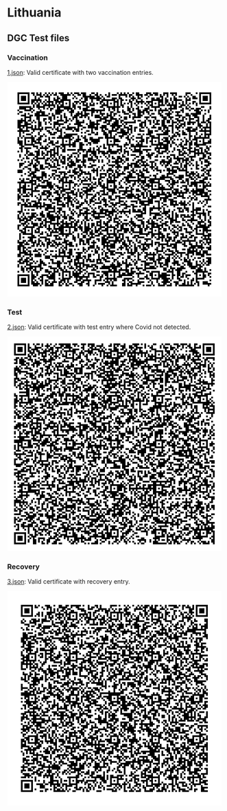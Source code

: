# Lithuania

## DGC Test files

### Vaccination

[1.json](2DCode/raw/1.json): Valid certificate with two vaccination entries.

![1](png/1.png)

### Test

[2.json](2DCode/raw/2.json): Valid certificate with test entry where Covid not detected.

![2](png/2.png)


### Recovery

[3.json](3DCode/raw/3.json): Valid certificate with recovery entry.

![3](png/3.png)
